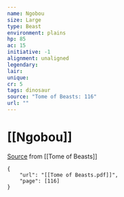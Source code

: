 ```yaml
---
name: Ngobou
size: Large
type: Beast
environment: plains
hp: 85
ac: 15
initiative: -1
alignment: unaligned
legendary: 
lair: 
unique: 
cr: 5
tags: dinosaur
source: "Tome of Beasts: 116"
url: ""
---
```

# [[Ngobou]]

[Source](zotero://open-pdf/library/items/ULEQWHJM?page=116) from [[Tome of Beasts]]

```pdf
{
	"url": "[[Tome of Beasts.pdf]]",
	"page": [116]
}
```

